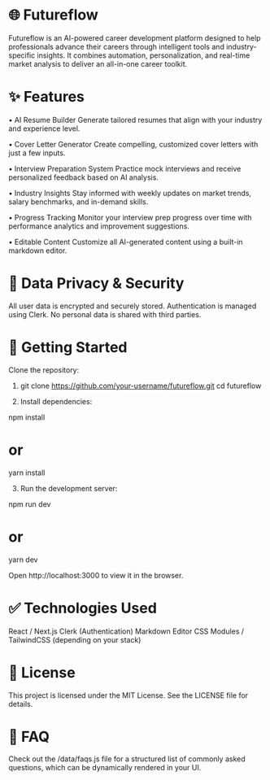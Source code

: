 # 🌐 Futureflow

Futureflow is an AI-powered career development platform designed to help professionals advance their careers through intelligent tools and industry-specific insights. It combines automation, personalization, and real-time market analysis to deliver an all-in-one career toolkit.

# ✨ Features

• AI Resume Builder
Generate tailored resumes that align with your industry and experience level.

• Cover Letter Generator
Create compelling, customized cover letters with just a few inputs.

• Interview Preparation System
Practice mock interviews and receive personalized feedback based on AI analysis.

• Industry Insights
Stay informed with weekly updates on market trends, salary benchmarks, and in-demand skills.

• Progress Tracking
Monitor your interview prep progress over time with performance analytics and improvement suggestions.

• Editable Content
Customize all AI-generated content using a built-in markdown editor.

# 🔐 Data Privacy & Security
All user data is encrypted and securely stored.
Authentication is managed using Clerk.
No personal data is shared with third parties.


# 🚀 Getting Started

Clone the repository:

1. git clone https://github.com/your-username/futureflow.git
    cd futureflow

2. Install dependencies:

npm install
# or
yarn install

3. Run the development server:

npm run dev
# or
yarn dev

Open http://localhost:3000 to view it in the browser.


# ✅ Technologies Used
React / Next.js
Clerk (Authentication)
Markdown Editor
CSS Modules / TailwindCSS (depending on your stack)

# 📄 License
This project is licensed under the MIT License. See the LICENSE file for details.

# 🙋 FAQ
Check out the /data/faqs.js file for a structured list of commonly asked questions, which can be dynamically rendered in your UI.
